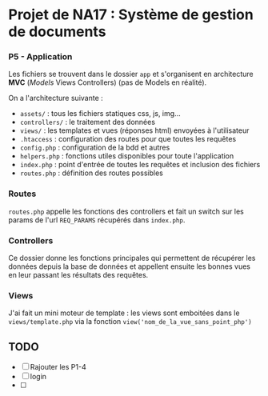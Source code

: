 # Projet de NA17 : Système de gestion de documents

### P5 - Application
Les fichiers se trouvent dans le dossier `app` et s'organisent en architecture **MVC** (_Models_ Views Controllers) (pas de Models en réalité).

On a l'architecture suivante :
- `assets/`         : tous les fichiers statiques css, js, img...
- `controllers/`    : le traitement des données
- `views/`          : les templates et vues (réponses html) envoyées à l'utilisateur
- `.htaccess`       : configuration des routes pour que toutes les requêtes
- `config.php`      : configuration de la bdd et autres 
- `helpers.php`     : fonctions utiles disponibles pour toute l'application
- `index.php`       : point d'entrée de toutes les requêtes et inclusion des fichiers
- `routes.php`      : définition des routes possibles

### Routes

`routes.php` appelle les fonctions des controllers et fait un switch sur les params de l'url `REQ_PARAMS` récupérés dans `index.php`.

### Controllers

Ce dossier donne les fonctions principales qui permettent de récupérer les données depuis la base de données et appellent ensuite les bonnes vues en leur passant les résultats des requêtes.


### Views
J'ai fait un mini moteur de template :
les views sont emboitées dans le `views/template.php` via la fonction `view('nom_de_la_vue_sans_point_php')`

## TODO

- [ ] Rajouter les P1-4
- [ ] login
- [ ] 